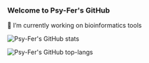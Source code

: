 ### Welcome to Psy-Fer's GitHub

🔭 I’m currently working on bioinformatics tools
<!--
**Psy-Fer/Psy-Fer** is a ✨ _special_ ✨ repository because its `README.md` (this file) appears on your GitHub profile.

Here are some ideas to get you started:


- 🌱 I’m currently learning ...
- 👯 I’m looking to collaborate on ...
- 🤔 I’m looking for help with ...
- 💬 Ask me about ...
- 📫 How to reach me: ...
- 😄 Pronouns: ...
- ⚡ Fun fact: ...
-->

![Psy-Fer's GitHub stats](https://github-readme-stats.vercel.app/api?username=Psy-Fer\&show_icons=true)


![Psy-Fer's GitHub top-langs](https://github-readme-stats.vercel.app/api/top-langs?username=Psy-Fer\&langs_count=20\&hide=jupyter%20notebook\&layout=compact)
